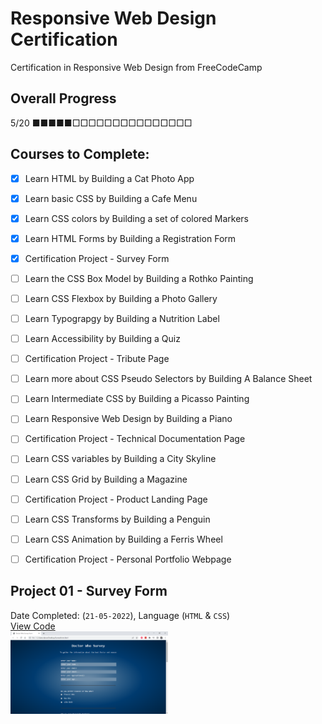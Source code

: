 # Responsive Web Design Certification
Certification in Responsive Web Design from FreeCodeCamp

## Overall Progress
5/20 
■■■■■□□□□□□□□□□□□□□□


## Courses to Complete: 
- [X] Learn HTML by Building a Cat Photo App
- [x] Learn basic CSS by Building a Cafe Menu
- [x] Learn CSS colors by Building a set of colored Markers 
- [x] Learn HTML Forms by Building a Registration Form 
- [x] Certification Project - Survey Form

- [ ] Learn the CSS Box Model by Building a Rothko Painting
- [ ] Learn CSS Flexbox by Building a Photo Gallery
- [ ] Learn Typograpgy by Building a Nutrition Label
- [ ] Learn Accessibility by Building a Quiz
- [ ] Certification Project - Tribute Page

- [ ] Learn more about CSS Pseudo Selectors by Building A Balance Sheet
- [ ] Learn Intermediate CSS by Building a Picasso Painting
- [ ] Learn Responsive Web Design by Building a Piano
- [ ] Certification Project - Technical Documentation Page

- [ ] Learn CSS variables by Building a City Skyline
- [ ] Learn CSS Grid by Building a Magazine
- [ ] Certification Project - Product Landing Page

- [ ] Learn CSS Transforms by Building a Penguin
- [ ] Learn CSS Animation by Building a Ferris Wheel
- [ ] Certification Project - Personal Portfolio Webpage


## Project 01 - Survey Form
Date Completed: (`21-05-2022`), Language (`HTML` & `CSS`)  
[View Code](https://github.com/EarlierMeat1/Responsive-Web-Design-Certification/tree/main/Project1-SurveyForm)  
<img src="https://github.com/EarlierMeat1/Responsive-Web-Design-Certification/blob/main/Project1-SurveyForm/Survey%20Form.png" width="50%">
